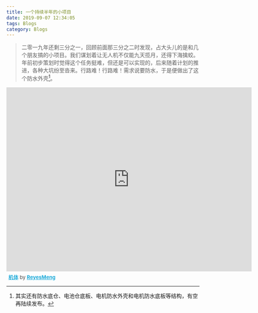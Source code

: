 ```yaml
---
title: 一个持续半年的小项目
date: 2019-09-07 12:34:05
tags: Blogs
category: Blogs
---
```


> 二零一九年还剩三分之一，回顾前面那三分之二时发现，占大头儿的是和几个朋友搞的小项目。我们谋划着让无人机不仅能九天揽月，还得下海擒蛟。年前初步策划时觉得这个任务挺难，但还是可以实现的，后来随着计划的推进，各种大坑纷至沓来。行路难！行路难！需求说要防水，于是便做出了这个防水外壳[^1]。

<div class="sketchfab-embed-wrapper">
    <iframe title="A 3D model" width="640" height="480" src="https://sketchfab.com/models/9a84e3e10a414652b8f08376166b5000/embed" frameborder="0" allow="autoplay; fullscreen; vr" mozallowfullscreen="true" webkitallowfullscreen="true"></iframe>

<p style="font-size: 13px; font-weight: normal; margin: 5px; color: #4A4A4A;">
    <a href="https://sketchfab.com/3d-models/9a84e3e10a414652b8f08376166b5000?utm_medium=embed&utm_source=website&utm_campaign=share-popup" target="_blank" style="font-weight: bold; color: #1CAAD9;">机体</a>
    by <a href="https://sketchfab.com/ReyesMeng?utm_medium=embed&utm_source=website&utm_campaign=share-popup" target="_blank" style="font-weight: bold; color: #1CAAD9;">ReyesMeng</a>
</p>
</div>

[^1]: 其实还有防水底仓、电池仓底板、电机防水外壳和电机防水底板等结构，有空再陆续发布。
